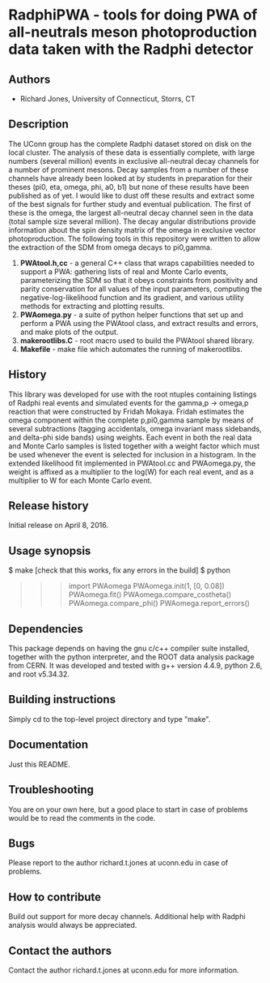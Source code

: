 # RadphiPWA - tools for doing PWA of all-neutrals meson photoproduction data taken with the Radphi detector

## Authors

* Richard Jones, University of Connecticut, Storrs, CT

## Description

The UConn group has the complete Radphi dataset stored on disk on the local cluster. The analysis of these data is essentially complete, with large numbers (several million) events in exclusive all-neutral decay channels for a number of prominent mesons. Decay samples from a number of these channels have already been looked at by students in preparation for their theses (pi0, eta, omega, phi, a0, b1) but none of these results have been published as of yet. I would like to dust off these results and extract some of the best signals for further study and eventual publication. The first of these is the omega, the largest all-neutral decay channel seen in the data (total sample size several million). The decay angular distributions provide information about the spin density matrix of the omega in exclusive vector photoproduction. The following tools in this repository were written to allow the extraction of the SDM from omega decays to pi0,gamma.

1. **PWAtool.h,cc** - a general C++ class that wraps capabilities needed to support a PWA: gathering lists of real and Monte Carlo events, parameterizing the SDM so that it obeys constraints from positivity and parity conservation for all values of the input parameters, computing the negative-log-likelihood function and its gradient, and various utility methods for extracting and plotting results.
2. **PWAomega.py** - a suite of python helper functions that set up and perform a PWA using the PWAtool class, and extract results and errors, and make plots of the output.
3. **makerootlibs.C** - root macro used to build the PWAtool shared library.
4. **Makefile** - make file which automates the running of makerootlibs.

## History

This library was developed for use with the root ntuples containing listings of Radphi real events and simulated events for the gamma,p -> omega,p reaction that were constructed by Fridah Mokaya. Fridah estimates the omega component within the complete p,pi0,gamma sample by means of several subtractions (tagging accidentals, omega invariant mass sidebands, and delta-phi side bands) using weights. Each event in both the real data and Monte Carlo samples is listed together with a weight factor which must be used whenever the event is selected for inclusion in a histogram. In the extended likelihood fit implemented in PWAtool.cc and PWAomega.py, the weight is affixed as a multiplier to the log(W) for each real event, and as a multiplier to W for each Monte Carlo event. 

## Release history

Initial release on April 8, 2016.

## Usage synopsis

 $ make [check that this works, fix any errors in the build]
 $ python
 >>> import PWAomega
 >>> PWAomega.init(1, [0, 0.08])
 >>> PWAomega.fit()
 >>> PWAomega.compare_costheta()
 >>> PWAomega.compare_phi()
 >>> PWAomega.report_errors()

## Dependencies

This package depends on having the gnu c/c++ compiler suite installed, together with the python interpreter, and the ROOT data analysis package from CERN. It was developed and tested with g++ version 4.4.9, python 2.6, and root v5.34.32.

## Building instructions

Simply cd to the top-level project directory and type "make".

## Documentation

Just this README.

## Troubleshooting

You are on your own here, but a good place to start in case of problems would be to read the comments in the code.

## Bugs

Please report to the author richard.t.jones at uconn.edu in case of problems.

## How to contribute

Build out support for more decay channels. Additional help with Radphi analysis would always be appreciated.

## Contact the authors

Contact the author richard.t.jones at uconn.edu for more information.

